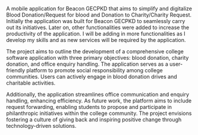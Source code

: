 A mobile application for Beacon GECPKD that aims to simplify and digitalize 
Blood Donation/Request for blood and Donation to Charity/Charity Request. Initially the
application was built for Beacon GECPKD to seamlessly carry out its initiatives. Later on,
other functionalities were added to increase the productivity of the application. I will
be adding in more functionalities as I develop my skills and as new services 
will be required by the application.

The project aims to outline the development of a comprehensive college software application 
with three primary objectives: blood donation, charity donation, and office enquiry handling. 
The application serves as a user-friendly platform to promote social responsibility among 
college communities. Users can actively engage in blood donation drives and charitable 
activities. 

Additionally, the application streamlines office communication and enquiry handling, 
enhancing efficiency. As future work, the platform aims to include request forwarding, 
enabling students to propose and participate in philanthropic initiatives within the college 
community. The project envisions fostering a culture of giving back and inspiring positive 
change through technology-driven solutions.
